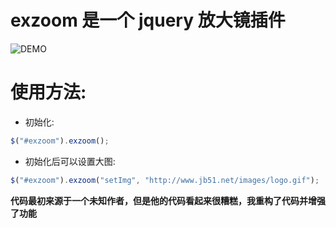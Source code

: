 # exzoom 是一个 jquery 放大镜插件

![DEMO]("https://github.com/weihaipy/exzoom/raw/master/demo/demo.png" "DEMO")

# 使用方法:
* 初始化: 
```javascript
$("#exzoom").exzoom();
```
* 初始化后可以设置大图:
 ```javascript
 $("#exzoom").exzoom("setImg", "http://www.jb51.net/images/logo.gif");
```  

**代码最初来源于一个未知作者，但是他的代码看起来很糟糕，我重构了代码并增强了功能**
